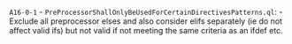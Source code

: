 `A16-0-1` - `PreProcessorShallOnlyBeUsedForCertainDirectivesPatterns.ql`:
    - Exclude all preprocessor elses and also consider elifs separately (ie do not affect valid ifs) but not valid if not meeting the same criteria as an ifdef etc.